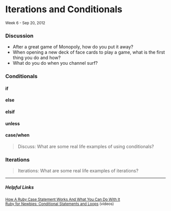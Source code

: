 <h1>Iterations and Conditionals</h1>
<small class="article-source">
  Week 6 - Sep 20, 2012
</small>

### Discussion

* After a great game of Monopoly, how do you put it away?
* When opening a new deck of face cards to play a game, what is the first thing you do and how?
* What do you do when you channel surf?

### Conditionals

#### if

#### else

#### elsif

#### unless

#### case/when

<blockquote class="tip">Discuss: What are some real life examples of using conditionals?</blockquote>

### Iterations

<blockquote class="tip">Iterations: What are some real life examples of iterations?</blockquote>

---

##### Helpful Links

<small>[How A Ruby Case Statement Works And What You Can Do With It](http://www.skorks.com/2009/08/how-a-ruby-case-statement-works-and-what-you-can-do-with-it/)</small><br/>
<small>[Ruby for Newbies: Conditional Statements and Loops](http://net.tutsplus.com/tutorials/ruby/ruby-for-newbies-conditional-statements-and-loops/) (videos)</small></br>
